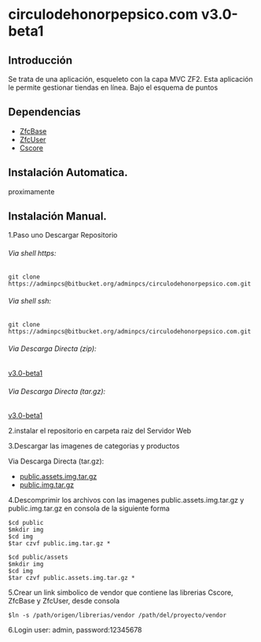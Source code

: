 circulodehonorpepsico.com v3.0-beta1
=======================

Introducción
------------
Se trata de una aplicación, esqueleto con la capa MVC ZF2. 
Esta aplicación le permite gestionar tiendas en línea.
Bajo el esquema de puntos

Dependencias
------------
* [ZfcBase](https://github.com/CookieShop/ZfcBase.git "ZfcBase")
* [ZfcUser](https://github.com/CookieShop/ZfcUser.git "ZfcUser")
* [Cscore](https://github.com/CookieShop/Cscore.git "Cscore")

Instalación Automatica.
-----------------------
proximamente

Instalación Manual.
-----------------------

1.Paso uno Descargar Repositorio

###### Via shell https:

    git clone https://adminpcs@bitbucket.org/adminpcs/circulodehonorpepsico.com.git

###### Via shell ssh:
    git clone https://adminpcs@bitbucket.org/adminpcs/circulodehonorpepsico.com.git

###### Via Descarga Directa (zip):
 [v3.0-beta1](https://github.com/CookieShop/Shopsimple/archive/v2.0-beta1.zip "v3.0-beta1")

###### Via Descarga Directa (tar.gz):
 [v3.0-beta1](https://github.com/CookieShop/Shopsimple/archive/v2.0-beta1.tar.gz "v3.0-beta1")

2.instalar el repositorio en carpeta raiz del Servidor Web

3.Descargar las imagenes de categorias y productos

Via Descarga Directa (tar.gz):

 * [public.assets.img.tar.gz](https://github.com/CookieShop/Shopsimple/releases/download/v2.0-beta1/public.assets.img.tar.gz "public.assets.img.tar.gz")
 * [public.img.tar.gz](https://github.com/CookieShop/Shopsimple/releases/download/v2.0-beta1/public.img.tar.gz "public.img.tar.gz")

4.Descomprimir los archivos con las imagenes public.assets.img.tar.gz y public.img.tar.gz en consola de la siguiente forma

    $cd public
    $mkdir img
    $cd img
    $tar czvf public.img.tar.gz *
    
    $cd public/assets
    $mkdir img
    $cd img
    $tar czvf public.assets.img.tar.gz *

5.Crear un link simbolico de vendor que contiene las librerias Cscore, ZfcBase y ZfcUser, desde consola

    $ln -s /path/origen/librerias/vendor /path/del/proyecto/vendor 

6.Login user: admin, password:12345678    
